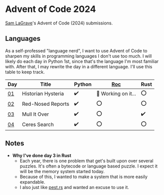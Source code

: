 # Advent of Code 2024

[Sam LaGrave](https://samlagrave.com/)'s Advent of Code (2024) submissions.

## Languages

As a self-professed "language nerd", I want to use Advent of Code to sharpen my skills in programming languages I don't use too much. I will likely do each day in Python 1st, since that's the language I'm most familiar with. After that, I may rewrite the day in a different language. I'll use this table to keep track.

| Day             | Title              | Python              | [Roc](https://www.roc-lang.org/) | Rust               |
| --------------- | ------------------ | ------------------- | -------------------------------- | ------------------ |
| [01](./day01/)  | Historian Hysteria | :heavy_check_mark:  | :construction: Working on it...  | :o:                |
| [02](./day02/)  | Red-Nosed Reports  | :heavy_check_mark:  | :o:                              | :o:                |
| [03](./day03/)  | Mull It Over       | :heavy_check_mark:  | :o:                              | :heavy_check_mark: |
| [04](./day04/)  | Ceres Search       | :heavy_check_mark:  | :o:                              | :o:                |

## Notes

- **Why I've done day 3 in Rust**
  - Each year, there is one problem that get's built upon over several puzzles. It's often a bytecode or language based puzzle. I expect it will be the memory system started today.
  - Because of this, I wanted to make a system that is more easily expandable.
  - I also just like [pest.rs](https://pest.rs) and wanted an excuse to use it.
